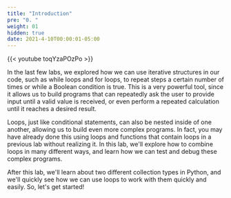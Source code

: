 ```yaml
---
title: "Introduction"
pre: "0. "
weight: 01
hidden: true
date: 2021-4-10T00:00:01-05:00
---
```


{{< youtube toqYzaPOzPo >}}

In the last few labs, we explored how we can use iterative structures in our code, such as while loops and for loops, to repeat steps a certain number of times or while a Boolean condition is true. This is a very powerful tool, since it allows us to build programs that can repeatedly ask the user to provide input until a valid value is received, or even perform a repeated calculation until it reaches a desired result.

Loops, just like conditional statements, can also be nested inside of one another, allowing us to build even more complex programs. In fact, you may have already done this using loops and functions that contain loops in a previous lab without realizing it. In this lab, we'll explore how to combine loops in many different ways, and learn how we can test and debug these complex programs. 

After this lab, we'll learn about two different collection types in Python, and we'll quickly see how we can use loops to work with them quickly and easily. So, let's get started!